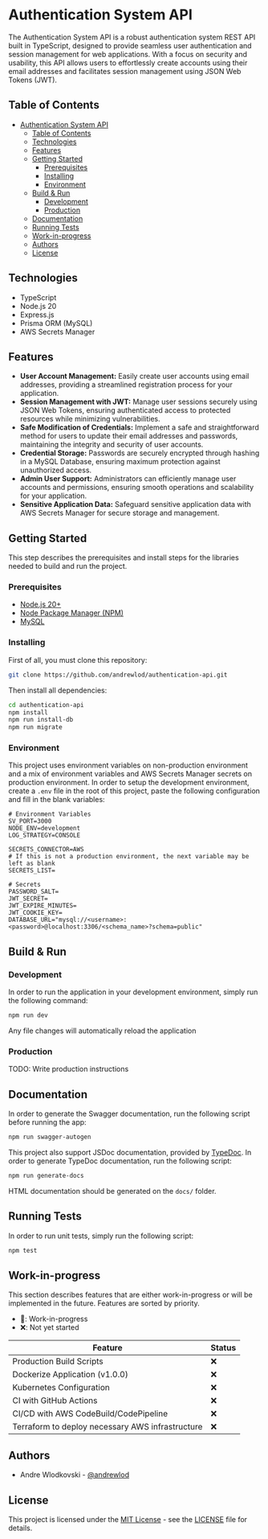 # Authentication System API
The Authentication System API is a robust authentication system REST API built in TypeScript, designed to provide seamless user authentication and session management for web applications. With a focus on security and usability, this API allows users to effortlessly create accounts using their email addresses and facilitates session management using JSON Web Tokens (JWT).

## Table of Contents
- [Authentication System API](#authentication-system-api)
  - [Table of Contents](#table-of-contents)
  - [Technologies](#technologies)
  - [Features](#features)
  - [Getting Started](#getting-started)
    - [Prerequisites](#prerequisites)
    - [Installing](#installing)
    - [Environment](#environment)
  - [Build \& Run](#build--run)
    - [Development](#development)
    - [Production](#production)
  - [Documentation](#documentation)
  - [Running Tests](#running-tests)
  - [Work-in-progress](#work-in-progress)
  - [Authors](#authors)
  - [License](#license)


## Technologies
- TypeScript
- Node.js 20
- Express.js
- Prisma ORM (MySQL)
- AWS Secrets Manager

## Features
- **User Account Management:** Easily create user accounts using email addresses, providing a streamlined registration process for your application.
- **Session Management with JWT:** Manage user sessions securely using JSON Web Tokens, ensuring authenticated access to protected resources while minimizing vulnerabilities.
- **Safe Modification of Credentials:** Implement a safe and straightforward method for users to update their email addresses and passwords, maintaining the integrity and security of user accounts.
- **Credential Storage:** Passwords are securely encrypted through hashing in a MySQL Database, ensuring maximum protection against unauthorized access.
- **Admin User Support:** Administrators can efficiently manage user accounts and permissions, ensuring smooth operations and scalability for your application.
- **Sensitive Application Data:** Safeguard sensitive application data with AWS Secrets Manager for secure storage and management.

## Getting Started
This step describes the prerequisites and install steps for the libraries needed to build and run the project.

### Prerequisites
- [Node.js 20+](https://nodejs.org/en)
- [Node Package Manager (NPM)](https://www.npmjs.com)
- [MySQL](https://dev.mysql.com/downloads/installer/)

### Installing
First of all, you must clone this repository:
```sh
git clone https://github.com/andrewlod/authentication-api.git
```

Then install all dependencies:
```sh
cd authentication-api
npm install
npm run install-db
npm run migrate
```

### Environment
This project uses environment variables on non-production environment and a mix of environment variables and AWS Secrets Manager secrets on production environment. In order to setup the development environment, create a `.env` file in the root of this project, paste the following configuration and fill in the blank variables:
```env
# Environment Variables
SV_PORT=3000
NODE_ENV=development
LOG_STRATEGY=CONSOLE

SECRETS_CONNECTOR=AWS
# If this is not a production environment, the next variable may be left as blank
SECRETS_LIST=

# Secrets
PASSWORD_SALT=
JWT_SECRET=
JWT_EXPIRE_MINUTES=
JWT_COOKIE_KEY=
DATABASE_URL="mysql://<username>:<password>@localhost:3306/<schema_name>?schema=public"
```

## Build & Run
### Development
In order to run the application in your development environment, simply run the following command:
```sh
npm run dev
```

Any file changes will automatically reload the application

### Production
TODO: Write production instructions

## Documentation
In order to generate the Swagger documentation, run the following script before running the app:
```sh
npm run swagger-autogen
```

This project also support JSDoc documentation, provided by [TypeDoc](https://typedoc.org). In order to generate TypeDoc documentation, run the following script:
```sh
npm run generate-docs
```

HTML documentation should be generated on the `docs/` folder.

## Running Tests
In order to run unit tests, simply run the following script:
```sh
npm test
```

## Work-in-progress
This section describes features that are either work-in-progress or will be implemented in the future. Features are sorted by priority.
- 🚧: Work-in-progress
- ❌: Not yet started

| Feature | Status |
|---------|--------|
| Production Build Scripts | ❌ |
| Dockerize Application (v1.0.0) | ❌ |
| Kubernetes Configuration | ❌ |
| CI with GitHub Actions | ❌ |
| CI/CD with AWS CodeBuild/CodePipeline | ❌ |
| Terraform to deploy necessary AWS infrastructure | ❌ |

## Authors
- Andre Wlodkovski - [@andrewlod](https://github.com/andrewlod)

## License
This project is licensed under the [MIT License](https://opensource.org/license/mit) - see the [LICENSE](LICENSE) file for details.
